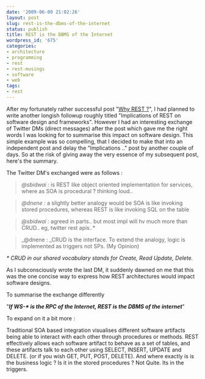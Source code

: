 ```yaml
---
date: '2009-06-09 21:02:26'
layout: post
slug: rest-is-the-dbms-of-the-internet
status: publish
title: REST is the DBMS of the Internet
wordpress_id: '675'
categories:
- architecture
- programming
- rest
- rest-musings
- software
- web
tags:
- rest
---
```


After my fortunately rather successful post "[Why REST ?](http://blog.dhananjaynene.com/2009/06/why-rest/)", I had planned to write another longish followup roughly titled "Implications of REST on software design and frameworks". However I had an interesting exchange of Twitter DMs (direct messages) after the post which gave me the right words I was looking for to summarise this impact on software design. This simple example was so compelling, that I decided to make that into an independent post and delay the "Implications .." post by another couple of days. So at the risk of giving away the very essence of my subsequent post, here's the summary.

The Twitter DM's exchanged were as follows :


> _@sbidwai :_ is REST like object oriented implementation for services, where as SOA is procedural ? thinking loud..




> _@dnene :_ a slightly better analogy would be SOA is like invoking stored procedures, whereas REST is like invoking SQL on the table




> _@sbidwai :_ agreed in parts.. but most impl will hv much more than CRUD.. eg, twitter rest apis..*




> _@dnene : _CRUD is the interface. To extend the analogy, logic is implemented as triggers not SPs. (My Opinion)


_* CRUD in our shared vocabulary stands for Create, Read Update, Delete._

As I subconsciously wrote the last DM, it suddenly dawned on me that this was the one concise way to express how REST architectures would impact software designs.

To summarise the exchange differently

"**_If WS-* is the RPC of the Internet, REST is the DBMS of the internet_**"

To expand on it a bit more :

Traditional SOA based integration visualises different software artifacts being able to interact with each other through procedures or methods. REST effectively allows each software artifact to behave as a set of tables, and these artifacts talk to each other using SELECT, INSERT, UPDATE and DELETE. (or if you wish GET, PUT, POST, DELETE). And where exactly is is the business logic ? Is it in the stored procedures ? Not Quite. Its in the triggers.
